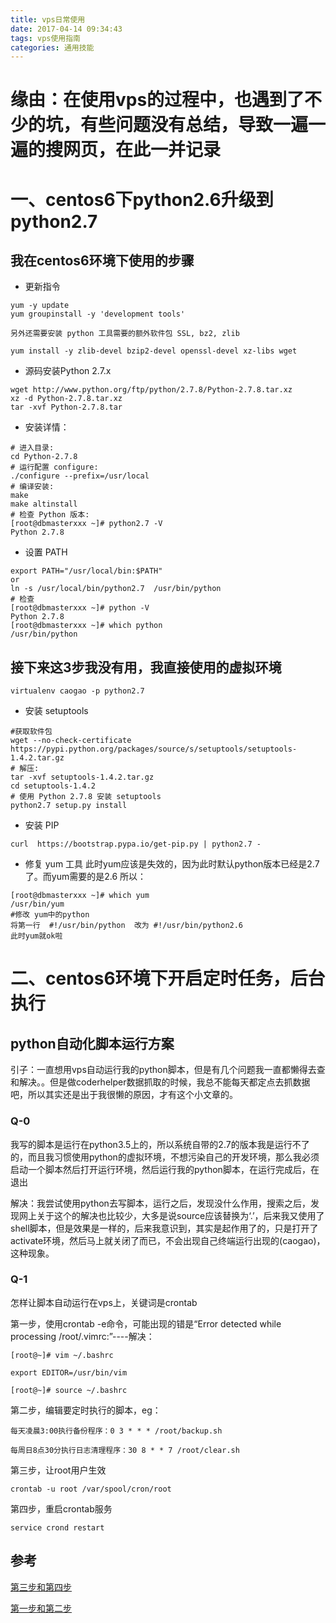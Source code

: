 ```yaml
---
title: vps日常使用
date: 2017-04-14 09:34:43
tags: vps使用指南
categories: 通用技能
---
```


# 缘由：在使用vps的过程中，也遇到了不少的坑，有些问题没有总结，导致一遍一遍的搜网页，在此一并记录

<!--more-->

# 一、centos6下python2.6升级到python2.7
## 我在centos6环境下使用的步骤
* 更新指令
```
yum -y update
yum groupinstall -y 'development tools'
```
	另外还需要安装 python 工具需要的额外软件包 SSL, bz2, zlib
```
yum install -y zlib-devel bzip2-devel openssl-devel xz-libs wget
```

* 源码安装Python 2.7.x
```
wget http://www.python.org/ftp/python/2.7.8/Python-2.7.8.tar.xz
xz -d Python-2.7.8.tar.xz
tar -xvf Python-2.7.8.tar
```

* 安装详情：
```
# 进入目录:
cd Python-2.7.8
# 运行配置 configure:
./configure --prefix=/usr/local
# 编译安装:
make
make altinstall
# 检查 Python 版本:
[root@dbmasterxxx ~]# python2.7 -V
Python 2.7.8
```

* 设置 PATH
```
export PATH="/usr/local/bin:$PATH"
or 
ln -s /usr/local/bin/python2.7  /usr/bin/python
# 检查
[root@dbmasterxxx ~]# python -V
Python 2.7.8
[root@dbmasterxxx ~]# which python 
/usr/bin/python
```

## 接下来这3步我没有用，我直接使用的虚拟环境
```
virtualenv caogao -p python2.7
```

* 安装 setuptools
```
#获取软件包
wget --no-check-certificate https://pypi.python.org/packages/source/s/setuptools/setuptools-1.4.2.tar.gz
# 解压:
tar -xvf setuptools-1.4.2.tar.gz
cd setuptools-1.4.2
# 使用 Python 2.7.8 安装 setuptools
python2.7 setup.py install
```

* 安装 PIP
```
curl  https://bootstrap.pypa.io/get-pip.py | python2.7 -
```

* 修复 yum 工具
此时yum应该是失效的，因为此时默认python版本已经是2.7了。而yum需要的是2.6 所以：
```
[root@dbmasterxxx ~]# which yum 
/usr/bin/yum
#修改 yum中的python 
将第一行  #!/usr/bin/python  改为 #!/usr/bin/python2.6
此时yum就ok啦
```

# 二、centos6环境下开启定时任务，后台执行
## python自动化脚本运行方案

引子：一直想用vps自动运行我的python脚本，但是有几个问题我一直都懒得去查和解决。。但是做coderhelper数据抓取的时候，我总不能每天都定点去抓数据吧，所以其实还是出于我很懒的原因，才有这个小文章的。

### Q-0
我写的脚本是运行在python3.5上的，所以系统自带的2.7的版本我是运行不了的，而且我习惯使用python的虚拟环境，不想污染自己的开发环境，那么我必须启动一个脚本然后打开运行环境，然后运行我的python脚本，在运行完成后，在退出

解决：我尝试使用python去写脚本，运行之后，发现没什么作用，搜索之后，发现网上关于这个的解决也比较少，大多是说source应该替换为‘.’，后来我又使用了shell脚本，但是效果是一样的，后来我意识到，其实是起作用了的，只是打开了activate环境，然后马上就关闭了而已，不会出现自己终端运行出现的(caogao)，这种现象。

### Q-1
怎样让脚本自动运行在vps上，关键词是crontab

第一步，使用crontab -e命令，可能出现的错是“Error detected while processing /root/.vimrc:”----解决：


```
[root@~]# vim ~/.bashrc
 
export EDITOR=/usr/bin/vim
  
[root@~]# source ~/.bashrc
```

第二步，编辑要定时执行的脚本，eg：


```
每天凌晨3:00执行备份程序：0 3 * * * /root/backup.sh

每周日8点30分执行日志清理程序：30 8 * * 7 /root/clear.sh

```

第三步，让root用户生效


```
crontab -u root /var/spool/cron/root
```

第四步，重启crontab服务


```
service crond restart

```

## 参考
[第三步和第四步](http://blog.csdn.net/a1264716408/article/details/52523645)

[第一步和第二步](https://www.vpser.net/manage/crontab.html)
